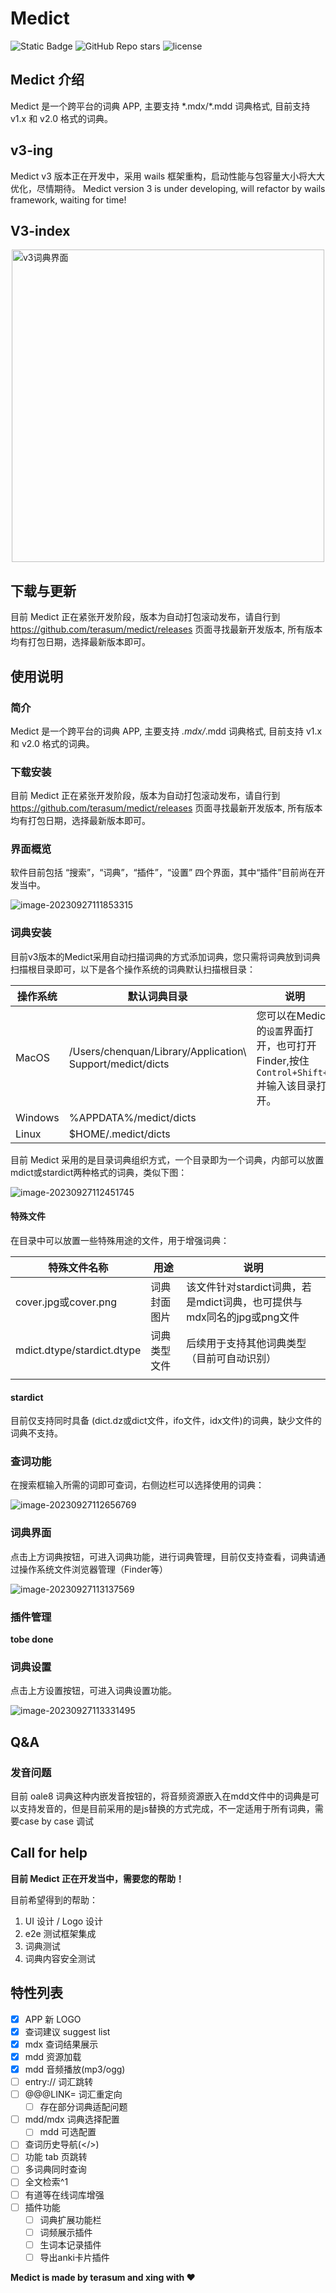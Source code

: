# Medict
![Static Badge](https://img.shields.io/badge/version-v3.0.1-blue?style=flat)
![GitHub Repo stars](https://img.shields.io/github/stars/terasum/medict)
![license](https://img.shields.io/github/license/terasum/medict.svg)

## Medict 介绍

Medict 是一个跨平台的词典 APP, 主要支持 \*.mdx/\*.mdd 词典格式, 目前支持 v1.x 和 v2.0 格式的词典。

## v3-ing
Medict v3 版本正在开发中，采用 wails 框架重构，启动性能与包容量大小将大大优化，尽情期待。
Medict version 3 is under developing, will refactor by wails framework, waiting for time!

## V3-index
<div style="width: 100%;">
  <img  width=500 style="display:block; margin: 0 auto;"  src="docs/_assets/v3-medict-app-index.png" alt="v3词典界面" style="zoom: 23%;" />
</div>


## 下载与更新

目前 Medict 正在紧张开发阶段，版本为自动打包滚动发布，请自行到 https://github.com/terasum/medict/releases 页面寻找最新开发版本, 所有版本均有打包日期，选择最新版本即可。

## 使用说明

### 简介

Medict 是一个跨平台的词典 APP, 主要支持 *.mdx/*.mdd 词典格式, 目前支持 v1.x 和 v2.0 格式的词典。

### 下载安装

目前 Medict 正在紧张开发阶段，版本为自动打包滚动发布，请自行到 https://github.com/terasum/medict/releases 页面寻找最新开发版本, 所有版本均有打包日期，选择最新版本即可。

### 界面概览

软件目前包括 “搜索”，“词典”，“插件”，“设置” 四个界面，其中“插件”目前尚在开发当中。

![image-20230927111853315](docs/_assets/zov3hq.png)

### 词典安装

目前v3版本的Medict采用自动扫描词典的方式添加词典，您只需将词典放到词典扫描根目录即可，以下是各个操作系统的词典默认扫描根目录：

| 操作系统 | 默认词典目录                                              | 说明                                                         |
| -------- | --------------------------------------------------------- | ------------------------------------------------------------ |
| MacOS    | /Users/chenquan/Library/Application\ Support/medict/dicts | 您可以在Medict 的`设置`界面打开，也可打开Finder,按住 `Control+Shift+G`并输入该目录打开。 |
| Windows  | %APPDATA%/medict/dicts                                    |                                                              |
| Linux    | $HOME/.medict/dicts                                       |                                                              |

目前 Medict 采用的是目录词典组织方式，一个目录即为一个词典，内部可以放置mdict或stardict两种格式的词典，类似下图：

![image-20230927112451745](docs/_assets/image-20230927112451745.png)

#### 特殊文件

在目录中可以放置一些特殊用途的文件，用于增强词典：

| 特殊文件名称               | 用途         | 说明                                                         |
| -------------------------- | ------------ | ------------------------------------------------------------ |
| cover.jpg或cover.png       | 词典封面图片 | 该文件针对stardict词典，若是mdict词典，也可提供与mdx同名的jpg或png文件 |
| mdict.dtype/stardict.dtype | 词典类型文件 | 后续用于支持其他词典类型（目前可自动识别）                   |
|                            |              |                                                              |

#### stardict

目前仅支持同时具备 (dict.dz或dict文件，ifo文件，idx文件)的词典，缺少文件的词典不支持。

### 查词功能

在搜索框输入所需的词即可查词，右侧边栏可以选择使用的词典：

![image-20230927112656769](docs/_assets/image-20230927112656769.png)



### 词典界面

点击上方词典按钮，可进入词典功能，进行词典管理，目前仅支持查看，词典请通过操作系统文件浏览器管理（Finder等）

![image-20230927113137569](docs/_assets/image-20230927113137569.png)

### 插件管理

**tobe done**



### 词典设置

点击上方设置按钮，可进入词典设置功能。

![image-20230927113331495](docs/_assets/image-20230927113331495-5785613-5785617.png)


## Q&A

### 发音问题

目前 oale8 词典这种内嵌发音按钮的，将音频资源嵌入在mdd文件中的词典是可以支持发音的，但是目前采用的是js替换的方式完成，不一定适用于所有词典，需要case by case 调试


## Call for help
**目前 Medict 正在开发当中，需要您的帮助！**

目前希望得到的帮助：
1. UI 设计 / Logo 设计
2. e2e 测试框架集成
3. 词典测试
4. 词典内容安全测试

## 特性列表
- [x] APP 新 LOGO
- [x] 查词建议 suggest list
- [x] mdx 查词结果展示
- [x] mdd 资源加载
- [x] mdd 音频播放(mp3/ogg)
- [ ] entry:// 词汇跳转
- [ ] @@@LINK= 词汇重定向
  - [ ] 存在部分词典适配问题
- [ ] mdd/mdx 词典选择配置
  - [ ] mdd 可选配置
- [ ] 查词历史导航(</>)
- [ ] 功能 tab 页跳转
- [ ] 多词典同时查询
- [ ] 全文检索^1
- [ ] 有道等在线词库增强
- [ ] 插件功能
  - [ ] 词典扩展功能栏
  - [ ] 词频展示插件
  - [ ] 生词本记录插件
  - [ ] 导出anki卡片插件

**Medict is made by terasum and xing with ❤️**
